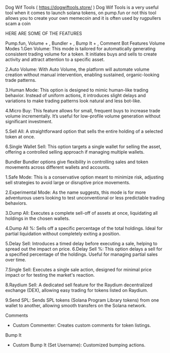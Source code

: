 Dog Wif Tools ( https://dogwiftools.store/ )
Dog Wif Tools is a very useful tool when it comes to launch solana tokens, on pump.fun or not
this tool allows you to create your own memecoin and it is often used by rugpullers scam a coin


HERE ARE SOME OF THE FEATURES


Pump.fun, Volume + , Bundler + , Bump It + , Comment Bot Features
Volume Modes
1.Gen Volume: This mode is tailored for automatically generating consistent trading volume for a token. It initiates buys and sells to create activity and attract attention to a specific asset.

2.Auto Volume: With Auto Volume, the platform will automate volume creation without manual intervention, enabling sustained, organic-looking trade patterns.

3.Human Mode: This option is designed to mimic human-like trading behavior. Instead of
uniform actions, it introduces slight delays and variations to make trading patterns look natural and less bot-like.

4.Micro Buy: This feature allows for small, frequent buys to increase trade volume incrementally. It’s useful for low-profile volume generation without significant investment.

5.Sell All: A straightforward option that sells the entire holding of a selected token at once.

6.Single Wallet Sell: This option targets a single wallet for selling the asset, offering a controlled selling approach if managing multiple wallets.


Bundler
Bundler options give flexibility in controlling sales and token movements across different wallets and accounts.

1.Safe Mode: This is a conservative option meant to minimize risk, adjusting sell strategies to avoid large or disruptive price movements.

2.Experimental Mode: As the name suggests, this mode is for more adventurous users looking to test unconventional or less predictable trading behaviors.

3.Dump All: Executes a complete sell-off of assets at once, liquidating all holdings in the chosen wallets.

4.Dump All %: Sells off a specific percentage of the total holdings. Ideal for partial liquidation without completely exiting a position.

5.Delay Sell: Introduces a timed delay before executing a sale, helping to spread out the impact on price.
6.Delay Sell %: This option delays a sell for a specified percentage of the holdings. Useful for managing partial sales over time.

7.Single Sell: Executes a single sale action, designed for minimal price impact or for testing the market's reaction.

8.Raydium Sell: A dedicated sell feature for the Raydium decentralized exchange (DEX), allowing easy trading for tokens listed on Raydium.

9.Send SPL: Sends SPL tokens (Solana Program Library tokens) from one wallet to another, allowing smooth transfers on the Solana network.

Comments
- Custom Commenter: Creates custom comments for token listings.

Bump It
- Custom Bump It (Set Username): Customized bumping actions.
